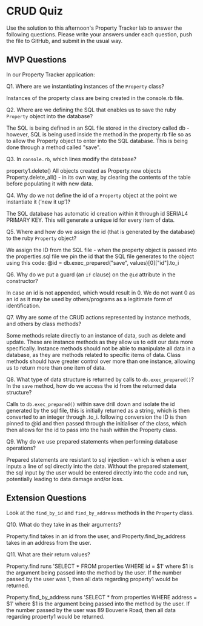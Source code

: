 # CRUD Quiz

Use the solution to this afternoon's Property Tracker lab to answer the following questions. Please write your answers under each question, push the file to GitHub, and submit in the usual way.

## MVP Questions

In our Property Tracker application:

Q1. Where are we instantiating instances of the `Property` class?

Instances of the property class are being created in the console.rb file.

Q2. Where are we defining the SQL that enables us to save the ruby `Property` object into the database?

The SQL is being defined in an SQL file stored in the directory called db - however, SQL is being used inside the method in the property.rb file so as to allow the Property object to enter into the SQL database. This is being done through a method called "save".

Q3. In `console.rb`, which lines modify the database?

property1.delete()
All objects created as Property.new objects
Property.delete_all() - in its own way, by clearing the contents of the table before populating it with new data.

Q4. Why do we not define the id of a `Property` object at the point we instantiate it (‘new it up’)?

The SQL database has automatic id creation within it through id SERIAL4 PRIMARY KEY. This will generate a unique id for every item of data.

Q5. Where and how do we assign the id (that is generated by the database) to the ruby `Property` object?

We assign the ID from the SQL file - when the property object is passed into the properties.sql file we pin the id that the SQL file generates to the object using this code: @id = db.exec_prepared("save", values)[0]["id"].to_i

Q6. Why do we put a guard (an `if` clause) on the `@id` attribute in the constructor?

In case an id is not appended, which would result in 0. We do not want 0 as an id as it may be used by others/programs as a legitimate form of identification.

Q7. Why are some of the CRUD actions represented by instance methods, and others by class methods?

Some methods relate directly to an instance of data, such as delete and update. These are instance methods as they allow us to edit our data more specifically. Instance methods should not be able to manipulate all data in a database, as they are methods related to specific items of data. Class methods should have greater control over more than one instance, allowing us to return more than one item of data.

Q8. What type of data structure is returned by calls to `db.exec_prepared()`? In the `save` method, how do we access the id from the returned data structure?

Calls to `db.exec_prepared()` within save drill down and isolate the id generated by the sql file, this is initially returned as a string, which is then converted to an integer through .to_i. following conversion the ID is then pinned to @id and then passed through the initialiser of the class, which then allows for the id to pass into the hash within the Property class.

Q9. Why do we use prepared statements when performing database operations?

Prepared statements are resistant to sql injection - which is when a user inputs a line of sql directly into the data. Without the prepared statement, the sql input by the user would be entered directly into the code and run, potentially leading to data damage and/or loss.

## Extension Questions

Look at the `find_by_id` and `find_by_address` methods in the `Property` class.

Q10. What do they take in as their arguments?

Property.find takes in an id from the user, and Property.find_by_address takes in an address from the user.

Q11. What are their return values?

Property.find runs 'SELECT * FROM properties WHERE id = $1' where $1 is the argument being passed into the method by the user. If the number passed by the user was 1, then all data regarding property1 would be returned.

Property.find_by_address runs 'SELECT * from properties WHERE address = $1' where $1 is the argument being passed into the method by the user. If the number passed by the user was 89 Bouverie Road, then all data regarding property1 would be returned.
